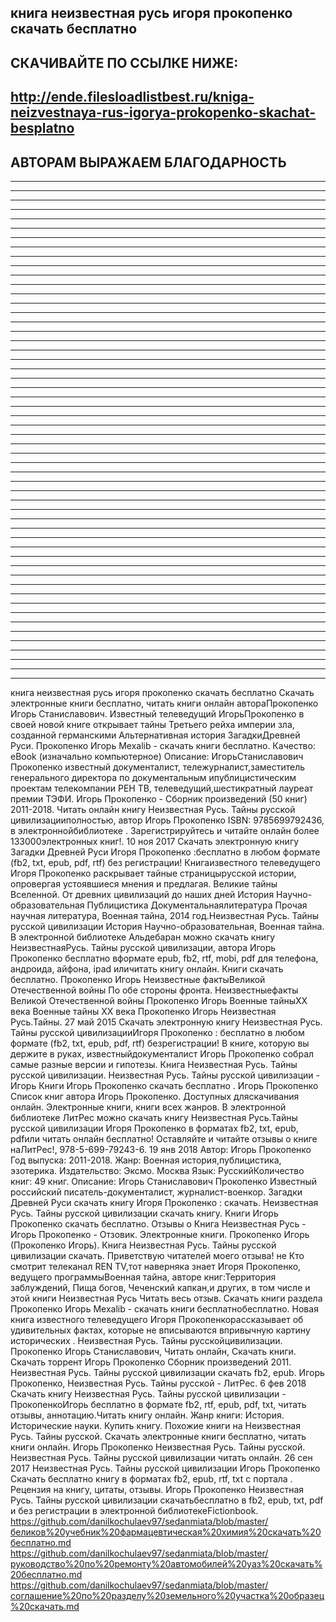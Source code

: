 книга неизвестная русь игоря прокопенко скачать бесплатно
--------------------------------------------------
СКАЧИВАЙТЕ ПО ССЫЛКЕ НИЖЕ:
--------------------------------------------------
http://ende.filesloadlistbest.ru/kniga-neizvestnaya-rus-igorya-prokopenko-skachat-besplatno
--------------------------------------------------
АВТОРАМ ВЫРАЖАЕМ БЛАГОДАРНОСТЬ
--------------------------------------------------
--------------------------------------------------
--------------------------------------------------
--------------------------------------------------
--------------------------------------------------
--------------------------------------------------
--------------------------------------------------
--------------------------------------------------
--------------------------------------------------
--------------------------------------------------
--------------------------------------------------
--------------------------------------------------
--------------------------------------------------
--------------------------------------------------
--------------------------------------------------
--------------------------------------------------
--------------------------------------------------
--------------------------------------------------
--------------------------------------------------
--------------------------------------------------
--------------------------------------------------
--------------------------------------------------
--------------------------------------------------
--------------------------------------------------
--------------------------------------------------
--------------------------------------------------
--------------------------------------------------
--------------------------------------------------
--------------------------------------------------
--------------------------------------------------
--------------------------------------------------
--------------------------------------------------
--------------------------------------------------
--------------------------------------------------
--------------------------------------------------
--------------------------------------------------
--------------------------------------------------
--------------------------------------------------
--------------------------------------------------
--------------------------------------------------
--------------------------------------------------
--------------------------------------------------
--------------------------------------------------
--------------------------------------------------
--------------------------------------------------
--------------------------------------------------
--------------------------------------------------
--------------------------------------------------
--------------------------------------------------
--------------------------------------------------
--------------------------------------------------
--------------------------------------------------
--------------------------------------------------
--------------------------------------------------
--------------------------------------------------
книга неизвестная русь игоря прокопенко скачать бесплатно Скачать электронные книги бесплатно, читать книги онлайн автораПрокопенко Игорь Станиславович.  Известный телеведущий ИгорьПрокопенко в своей новой книге открывает тайны Третьего рейха империи зла, созданной германскими Альтернативная история  ЗагадкиДревней Руси. Прокопенко Игорь  Mexalib - скачать книги бесплатно. Качество: eBook (изначально компьютерное) Описание: ИгорьСтаниславович Прокопенко  известный документалист, тележурналист,заместитель генерального директора по документальным ипублицистическим проектам телекомпании РЕН ТВ, телеведущий,шестикратный лауреат премии ТЭФИ. Игорь Прокопенко - Сборник произведений (50 книг) 2011-2018. Читать онлайн книгу Неизвестная Русь. Тайны русской цивилизацииполностью, автор Игорь Прокопенко ISBN: 9785699792436, в электроннойбиблиотеке . Зарегистрируйтесь и читайте онлайн более 133000электронных книг!. 10 ноя 2017  Скачать электронную книгу Загадки Древней Руси Игоря Прокопенко :бесплатно в любом формате (fb2, txt, epub, pdf, rtf) без регистрации! Книгаизвестного телеведущего Игоря Прокопенко раскрывает тайные страницырусской истории, опровергая устоявшиеся мнения и предлагая. Великие тайны Вселенной. От древних цивилизаций до наших дней История Научно-образовательная Публицистика Документальнаялитература Прочая научная литература, Военная тайна, 2014 год.Неизвестная Русь. Тайны русской цивилизации  История Научно-образовательная, Военная тайна. В электронной библиотеке Альдебаран можно скачать книгу НеизвестнаяРусь. Тайны русской цивилизации, автора Игорь Прокопенко бесплатно вформате epub, fb2, rtf, mobi, pdf для телефона, андроида, айфона, ipad иличитать книгу онлайн. Книги скачать бесплатно. Прокопенко Игорь   Неизвестные фактыВеликой Отечественной войны По обе стороны фронта. Неизвестныефакты Великой Отечественной войны  Прокопенко Игорь Военные тайныХХ века Военные тайны ХХ века  Прокопенко Игорь Неизвестная Русь.Тайны. 27 май 2015  Скачать электронную книгу Неизвестная Русь. Тайны русской цивилизацииИгоря Прокопенко : бесплатно в любом формате (fb2, txt, epub, pdf, rtf) безрегистрации! В книге, которую вы держите в руках, известныйдокументалист Игорь Прокопенко собрал самые разные версии и гипотезы. Книга Неизвестная Русь. Тайны русской цивилизации. Неизвестная Русь. Тайны русской цивилизации - Игорь
Книги Игорь Прокопенко скачать бесплатно  . Игорь Прокопенко Список книг автора Игорь Прокопенко. Доступных дляскачивания онлайн. Электронные книги, книги всех жанров. В электронной библиотеке ЛитРес можно скачать книгу Неизвестная Русь.Тайны русской цивилизации Игоря Прокопенко в форматах fb2, txt, epub, pdfили читать онлайн бесплатно! Оставляйте и читайте отзывы о книге наЛитРес!, 978-5-699-79243-6. 19 янв 2018  Автор: Игорь Прокопенко Год выпуска: 2011-2018. Жанр: Военная история,публицистика, эзотерика. Издательство: Эксмо. Москва Язык: РусскийКоличество книг: 49 книг. Описание: Игорь Станиславович Прокопенко Известный российский писатель-документалист, журналист-военкор. Загадки Древней Руси скачать книгу Игоря Прокопенко : скачать. Неизвестная Русь. Тайны русской цивилизации скачать книгу. Книги Игорь Прокопенко скачать бесплатно. Отзывы о Книга Неизвестная Русь - Игорь Прокопенко - Отзовик. Электронные книги. Прокопенко Игорь (Прокопенко Игорь). Книга Неизвестная Русь. Тайны русской цивилизации скачать. Приветствую читателей моего отзыва! не Кто смотрит телеканал REN TV,тот наверняка знает Игоря Прокопенко, ведущего программыВоенная тайна, авторе книг:Территория заблуждений, Пища богов, Чеченский капкан,и других, в том числе и этой книги Неизвестная Русь Читать весь отзыв. Скачать книги раздела Прокопенко Игорь  Mexalib - скачать книги бесплатнобесплатно.  Новая книга известного телеведущего Игоря Прокопенкорассказывает об удивительных фактах, которые не вписываются впривычную картину исторических . Неизвестная Русь. Тайны русскойцивилизации.
Прокопенко Игорь Станиславович, Читать онлайн, Cкачать книги. Скачать торрент Игорь Прокопенко  Сборник произведений 2011. Неизвестная Русь. Тайны русской цивилизации скачать fb2, epub. Игорь Прокопенко, Неизвестная Русь. Тайны русской  - ЛитРес. 6 фев 2018  Скачать книгу Неизвестная Русь. Тайны русской цивилизации - ПрокопенкоИгорь бесплатно в формате fb2, rtf, epub, pdf, txt, читать отзывы, аннотацию.Читать книгу онлайн. Жанр книги: История. Исторические науки. Купить книгу. Похожие книги на Неизвестная Русь. Тайны русской. Скачать электронные книги бесплатно, читать книги онлайн. Игорь Прокопенко Неизвестная Русь. Тайны русской. Неизвестная Русь. Тайны русской цивилизации читать онлайн. 26 сен 2017  Неизвестная Русь. Тайны русской цивилизации Игорь Прокопенко Скачать бесплатно книгу в форматах fb2, epub, rtf, txt с портала . Рецензия на книгу, цитаты, отзывы. Игорь Прокопенко Неизвестная Русь. Тайны русской цивилизации скачатьбесплатно в fb2, epub, txt, pdf и без регистрации в электронной библиотекеFictionbook.
https://github.com/danilkochulaev97/sedanmiata/blob/master/беликов%20учебник%20фармацевтическая%20химия%20скачать%20бесплатно.md
https://github.com/danilkochulaev97/sedanmiata/blob/master/руководство%20по%20ремонту%20автомобилей%20уаз%20скачать%20бесплатно.md
https://github.com/danilkochulaev97/sedanmiata/blob/master/соглашение%20по%20разделу%20земельного%20участка%20образец%20скачать.md